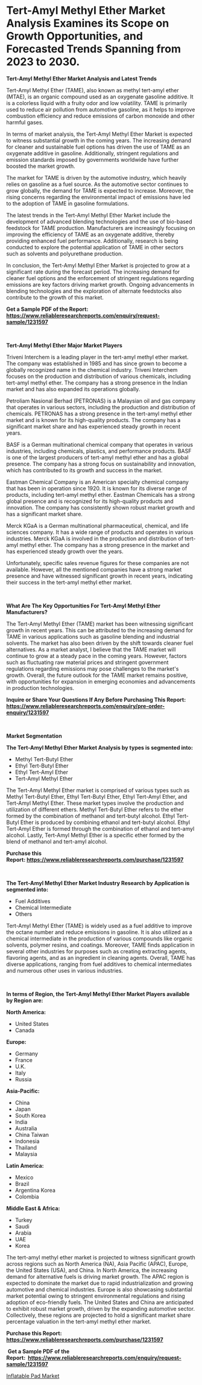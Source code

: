<p><h1>Tert-Amyl Methyl Ether Market Analysis Examines its Scope on Growth Opportunities, and Forecasted Trends Spanning from 2023 to 2030.</h1></p><p><strong>Tert-Amyl Methyl Ether Market Analysis and Latest Trends</strong></p>
<p><p>Tert-Amyl Methyl Ether (TAME), also known as methyl tert-amyl ether (MTAE), is an organic compound used as an oxygenate gasoline additive. It is a colorless liquid with a fruity odor and low volatility. TAME is primarily used to reduce air pollution from automotive gasoline, as it helps to improve combustion efficiency and reduce emissions of carbon monoxide and other harmful gases.</p><p>In terms of market analysis, the Tert-Amyl Methyl Ether Market is expected to witness substantial growth in the coming years. The increasing demand for cleaner and sustainable fuel options has driven the use of TAME as an oxygenate additive in gasoline. Additionally, stringent regulations and emission standards imposed by governments worldwide have further boosted the market growth.</p><p>The market for TAME is driven by the automotive industry, which heavily relies on gasoline as a fuel source. As the automotive sector continues to grow globally, the demand for TAME is expected to increase. Moreover, the rising concerns regarding the environmental impact of emissions have led to the adoption of TAME in gasoline formulations.</p><p>The latest trends in the Tert-Amyl Methyl Ether Market include the development of advanced blending technologies and the use of bio-based feedstock for TAME production. Manufacturers are increasingly focusing on improving the efficiency of TAME as an oxygenate additive, thereby providing enhanced fuel performance. Additionally, research is being conducted to explore the potential application of TAME in other sectors such as solvents and polyurethane production.</p><p>In conclusion, the Tert-Amyl Methyl Ether Market is projected to grow at a significant rate during the forecast period. The increasing demand for cleaner fuel options and the enforcement of stringent regulations regarding emissions are key factors driving market growth. Ongoing advancements in blending technologies and the exploration of alternate feedstocks also contribute to the growth of this market.</p></p>
<p><strong>Get a Sample PDF of the Report:&nbsp; <a href="https://www.reliableresearchreports.com/enquiry/request-sample/1231597">https://www.reliableresearchreports.com/enquiry/request-sample/1231597</a></strong></p>
<p>&nbsp;</p>
<p><strong>Tert-Amyl Methyl Ether Major Market Players</strong></p>
<p><p>Triveni Interchem is a leading player in the tert-amyl methyl ether market. The company was established in 1985 and has since grown to become a globally recognized name in the chemical industry. Triveni Interchem focuses on the production and distribution of various chemicals, including tert-amyl methyl ether. The company has a strong presence in the Indian market and has also expanded its operations globally.</p><p>Petroliam Nasional Berhad (PETRONAS) is a Malaysian oil and gas company that operates in various sectors, including the production and distribution of chemicals. PETRONAS has a strong presence in the tert-amyl methyl ether market and is known for its high-quality products. The company has a significant market share and has experienced steady growth in recent years.</p><p>BASF is a German multinational chemical company that operates in various industries, including chemicals, plastics, and performance products. BASF is one of the largest producers of tert-amyl methyl ether and has a global presence. The company has a strong focus on sustainability and innovation, which has contributed to its growth and success in the market.</p><p>Eastman Chemical Company is an American specialty chemical company that has been in operation since 1920. It is known for its diverse range of products, including tert-amyl methyl ether. Eastman Chemicals has a strong global presence and is recognized for its high-quality products and innovation. The company has consistently shown robust market growth and has a significant market share.</p><p>Merck KGaA is a German multinational pharmaceutical, chemical, and life sciences company. It has a wide range of products and operates in various industries. Merck KGaA is involved in the production and distribution of tert-amyl methyl ether. The company has a strong presence in the market and has experienced steady growth over the years.</p><p>Unfortunately, specific sales revenue figures for these companies are not available. However, all the mentioned companies have a strong market presence and have witnessed significant growth in recent years, indicating their success in the tert-amyl methyl ether market.</p></p>
<p>&nbsp;</p>
<p><strong>What Are The Key Opportunities For Tert-Amyl Methyl Ether Manufacturers?</strong></p>
<p><p>The Tert-Amyl Methyl Ether (TAME) market has been witnessing significant growth in recent years. This can be attributed to the increasing demand for TAME in various applications such as gasoline blending and industrial solvents. The market has also been driven by the shift towards cleaner fuel alternatives. As a market analyst, I believe that the TAME market will continue to grow at a steady pace in the coming years. However, factors such as fluctuating raw material prices and stringent government regulations regarding emissions may pose challenges to the market's growth. Overall, the future outlook for the TAME market remains positive, with opportunities for expansion in emerging economies and advancements in production technologies.</p></p>
<p><strong>Inquire or Share Your Questions If Any Before Purchasing This Report: <a href="https://www.reliableresearchreports.com/enquiry/pre-order-enquiry/1231597">https://www.reliableresearchreports.com/enquiry/pre-order-enquiry/1231597</a></strong></p>
<p>&nbsp;</p>
<p><strong>Market Segmentation</strong></p>
<p><strong>The Tert-Amyl Methyl Ether Market Analysis by types is segmented into:</strong></p>
<p><ul><li>Methyl Tert-Butyl Ether</li><li>Ethyl Tert-Butyl Ether</li><li>Ethyl Tert-Amyl Ether</li><li>Tert-Amyl Methyl Ether</li></ul></p>
<p><p>The Tert-Amyl Methyl Ether market is comprised of various types such as Methyl Tert-Butyl Ether, Ethyl Tert-Butyl Ether, Ethyl Tert-Amyl Ether, and Tert-Amyl Methyl Ether. These market types involve the production and utilization of different ethers. Methyl Tert-Butyl Ether refers to the ether formed by the combination of methanol and tert-butyl alcohol. Ethyl Tert-Butyl Ether is produced by combining ethanol and tert-butyl alcohol. Ethyl Tert-Amyl Ether is formed through the combination of ethanol and tert-amyl alcohol. Lastly, Tert-Amyl Methyl Ether is a specific ether formed by the blend of methanol and tert-amyl alcohol.</p></p>
<p><strong>Purchase this Report:&nbsp;<a href="https://www.reliableresearchreports.com/purchase/1231597">https://www.reliableresearchreports.com/purchase/1231597</a></strong></p>
<p>&nbsp;</p>
<p><strong>The Tert-Amyl Methyl Ether Market Industry Research by Application is segmented into:</strong></p>
<p><ul><li>Fuel Additives</li><li>Chemical Intermediate</li><li>Others</li></ul></p>
<p><p>Tert-Amyl Methyl Ether (TAME) is widely used as a fuel additive to improve the octane number and reduce emissions in gasoline. It is also utilized as a chemical intermediate in the production of various compounds like organic solvents, polymer resins, and coatings. Moreover, TAME finds application in several other industries for purposes such as creating extracting agents, flavoring agents, and as an ingredient in cleaning agents. Overall, TAME has diverse applications, ranging from fuel additives to chemical intermediates and numerous other uses in various industries.</p></p>
<p>&nbsp;</p>
<p><strong>In terms of Region, the Tert-Amyl Methyl Ether Market Players available by Region are:</strong></p>
<p>
    <p> <strong> North America: </strong>
        <ul>
            <li>United States</li>
            <li>Canada</li>
        </ul>
        </p> 
    <p> <strong> Europe: </strong>
        <ul>
            <li>Germany</li>
            <li>France</li>
            <li>U.K.</li>
            <li>Italy</li>
            <li>Russia</li>
        </ul>
        </p> 
    <p> <strong> Asia-Pacific: </strong>
        <ul>
            <li>China</li>
            <li>Japan</li>
            <li>South Korea</li>
            <li>India</li>
            <li>Australia</li>
            <li>China Taiwan</li>
            <li>Indonesia</li>
            <li>Thailand</li>
            <li>Malaysia</li>
        </ul>
        </p> 
    <p> <strong> Latin America: </strong>
        <ul>
            <li>Mexico</li>
            <li>Brazil</li>
            <li>Argentina Korea</li>
            <li>Colombia</li>
        </ul>
        </p> 
    <p> <strong> Middle East & Africa: </strong>
        <ul>
            <li>Turkey</li>
            <li>Saudi</li>
            <li>Arabia</li>
            <li>UAE</li>
            <li>Korea</li>
        </ul>
    </p>
    </p>
<p><p>The tert-amyl methyl ether market is projected to witness significant growth across regions such as North America (NA), Asia Pacific (APAC), Europe, the United States (USA), and China. In North America, the increasing demand for alternative fuels is driving market growth. The APAC region is expected to dominate the market due to rapid industrialization and growing automotive and chemical industries. Europe is also showcasing substantial market potential owing to stringent environmental regulations and rising adoption of eco-friendly fuels. The United States and China are anticipated to exhibit robust market growth, driven by the expanding automotive sector. Collectively, these regions are projected to hold a significant market share percentage valuation in the tert-amyl methyl ether market.</p></p>
<p><strong>Purchase this Report: <a href="https://www.reliableresearchreports.com/purchase/1231597">https://www.reliableresearchreports.com/purchase/1231597</a></strong></p>
<p>&nbsp;<strong>Get a Sample PDF of the Report:&nbsp;&nbsp;<a href="https://www.reliableresearchreports.com/enquiry/request-sample/1231597">https://www.reliableresearchreports.com/enquiry/request-sample/1231597</a></strong></p>
<p><strong></strong></p>
<p><p><a href="https://www.linkedin.com/pulse/inflatable-pad-market-insights-players-forecast-till-2030-vzqae/">Inflatable Pad Market</a></p></p>